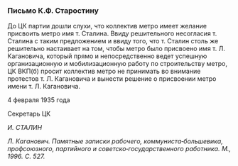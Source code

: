 ### Письмо К.Ф. Старостину

До ЦК партии дошли слухи, что коллектив метро имеет желание присвоить метро имя т. Сталина. Ввиду решительного несогласия т. Сталина с таким предложением и ввиду того, что т. Сталин столь же решительно настаивает на том, чтобы метро было присвоено имя т. Л. Кагановича, который прямо и непосредственно ведет успешную организационную и мобилизационную работу по строительству метро, ЦК ВКП(б) просит коллектив метро не принимать во внимание протестов т. Л. Кагановича и вынести решение о присвоении метро имени т. Л. Кагановича.

4 февраля 1935 года

Секретарь ЦК

_И. СТАЛИН_

_Л. Каганович. Памятные записки рабочего, коммуниста‑большевика, профсоюзного, партийного и советско‑государственного работника. М., 1996. С. 527._